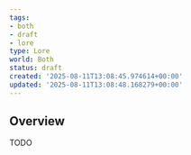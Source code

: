```yaml
---
tags:
- both
- draft
- lore
type: Lore
world: Both
status: draft
created: '2025-08-11T13:08:45.974614+00:00'
updated: '2025-08-11T13:08:48.168279+00:00'
---
```



## Overview

TODO
